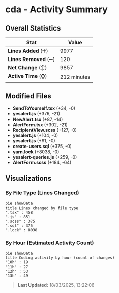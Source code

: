 # cda - Activity Summary 

## Overall Statistics

| Stat                   | Value                                                             |
| ---------------------- | ----------------------------------------------------------------- |
| **Lines Added** (➕)   | 9977                                          |
| **Lines Removed** (➖) | 120                                        |
| **Net Change** (↕)    | 9857                |
| **Active Time** (⌚)   | 212 minutes |


## Modified Files
- **SendToYourself.tsx** (+34, -0)
- **yesalert.js** (+376, -21)
- **NewAlert.tsx** (+87, -14)
- **AlertForm.tsx** (+302, -21)
- **RecipientView.scss** (+127, -0)
- **yesalert.js** (+104, -0)
- **yesalert.js** (+91, -0)
- **create-users.sql** (+375, -0)
- **yarn.lock** (+8038, -0)
- **yesalert-queries.js** (+259, -0)
- **AlertForm.scss** (+184, -64)

## Visualizations

### By File Type (Lines Changed)

```mermaid
pie showData
title Lines changed by file type
".tsx" : 458
".js" : 851
".scss" : 375
".sql" : 375
".lock" : 8038
```

### By Hour (Estimated Activity Count)

```mermaid
pie showData
title Coding activity by hour (count of changes)
"10h" : 19
"11h" : 27
"12h" : 53
"13h" : 49
```


> **Last Updated:** 18/03/2025, 13:22:06